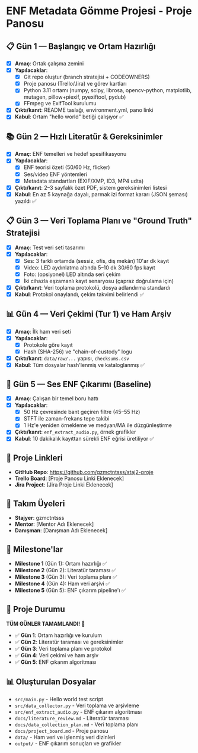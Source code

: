 # ENF Metadata Gömme Projesi - Proje Panosu

## 📋 **Gün 1 — Başlangıç ve Ortam Hazırlığı**
- [x] **Amaç**: Ortak çalışma zemini
- [x] **Yapılacaklar**: 
  - [x] Git repo oluştur (branch stratejisi + CODEOWNERS)
  - [x] Proje panosu (Trello/Jira) ve görev kartları
  - [x] Python 3.11 ortamı (numpy, scipy, librosa, opencv-python, matplotlib, mutagen, pillow+piexif, pyexiftool, pydub)
  - [x] FFmpeg ve ExifTool kurulumu
- [x] **Çıktı/kanıt**: README taslağı, environment.yml, pano linki
- [x] **Kabul**: Ortam "hello world" betiği çalışıyor ✅

## 📚 **Gün 2 — Hızlı Literatür & Gereksinimler**
- [x] **Amaç**: ENF temelleri ve hedef spesifikasyonu
- [x] **Yapılacaklar**: 
  - [x] ENF teorisi özeti (50/60 Hz, flicker)
  - [x] Ses/video ENF yöntemleri
  - [x] Metadata standartları (EXIF/XMP, ID3, MP4 udta)
- [x] **Çıktı/kanıt**: 2–3 sayfalık özet PDF, sistem gereksinimleri listesi
- [x] **Kabul**: En az 5 kaynağa dayalı, parmak izi format kararı (JSON şeması) yazıldı ✅

## 📋 **Gün 3 — Veri Toplama Planı ve "Ground Truth" Stratejisi**
- [x] **Amaç**: Test veri seti tasarımı
- [x] **Yapılacaklar**: 
  - [x] Ses: 3 farklı ortamda (sessiz, ofis, dış mekân) 10'ar dk kayıt
  - [x] Video: LED aydınlatma altında 5–10 dk 30/60 fps kayıt
  - [x] Foto: (opsiyonel) LED altında seri çekim
  - [x] İki cihazla eşzamanlı kayıt senaryosu (çapraz doğrulama için)
- [x] **Çıktı/kanıt**: Veri toplama protokolü, dosya adlandırma standardı
- [x] **Kabul**: Protokol onaylandı, çekim takvimi belirlendi ✅

## 📊 **Gün 4 — Veri Çekimi (Tur 1) ve Ham Arşiv**
- [x] **Amaç**: İlk ham veri seti
- [x] **Yapılacaklar**: 
  - [x] Protokole göre kayıt
  - [x] Hash (SHA-256) ve "chain-of-custody" logu
- [x] **Çıktı/kanıt**: `data/raw/...` yapısı, `checksums.csv`
- [x] **Kabul**: Tüm dosyalar hash'lenmiş ve kataloglanmış ✅

## 🎵 **Gün 5 — Ses ENF Çıkarımı (Baseline)**
- [x] **Amaç**: Çalışan bir temel boru hattı
- [x] **Yapılacaklar**: 
  - [x] 50 Hz çevresinde bant geçiren filtre (45–55 Hz)
  - [x] STFT ile zaman-frekans tepe takibi
  - [x] 1 Hz'e yeniden örnekleme ve medyan/MA ile düzgünleştirme
- [x] **Çıktı/kanıt**: `enf_extract_audio.py`, örnek grafikler
- [x] **Kabul**: 10 dakikalık kayıttan sürekli ENF eğrisi üretiliyor ✅

## 📁 **Proje Linkleri**
- **GitHub Repo**: https://github.com/gzmctntsss/staj2-proje
- **Trello Board**: [Proje Panosu Linki Eklenecek]
- **Jira Project**: [Jira Proje Linki Eklenecek]

## 👥 **Takım Üyeleri**
- **Stajyer**: gzmctntsss
- **Mentor**: [Mentor Adı Eklenecek]
- **Danışman**: [Danışman Adı Eklenecek]

## 📅 **Milestone'lar**
- **Milestone 1** (Gün 1): Ortam hazırlığı ✅
- **Milestone 2** (Gün 2): Literatür taraması ✅
- **Milestone 3** (Gün 3): Veri toplama planı ✅
- **Milestone 4** (Gün 4): Ham veri arşivi ✅
- **Milestone 5** (Gün 5): ENF çıkarım pipeline'ı ✅

## 🎉 **Proje Durumu**
**TÜM GÜNLER TAMAMLANDI!** 🚀

- ✅ **Gün 1**: Ortam hazırlığı ve kurulum
- ✅ **Gün 2**: Literatür taraması ve gereksinimler
- ✅ **Gün 3**: Veri toplama planı ve protokol
- ✅ **Gün 4**: Veri çekimi ve ham arşiv
- ✅ **Gün 5**: ENF çıkarım algoritması

## 📊 **Oluşturulan Dosyalar**
- `src/main.py` - Hello world test script
- `src/data_collector.py` - Veri toplama ve arşivleme
- `src/enf_extract_audio.py` - ENF çıkarım algoritması
- `docs/literature_review.md` - Literatür taraması
- `docs/data_collection_plan.md` - Veri toplama planı
- `docs/project_board.md` - Proje panosu
- `data/` - Ham veri ve işlenmiş veri dizinleri
- `output/` - ENF çıkarım sonuçları ve grafikler
